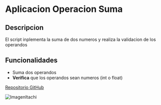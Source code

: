 # Aplicacion Operacion Suma
## Descripcion
El script inplementa la suma de dos numeros y realiza la validacion de los operandos 
## Funcionalidades
- Suma dos operandos
- **Verifica** que los operandos sean numeros (int o float)
  
[Repositorio GitHub](https://github.com/KeenGL/operacion_suma.git)
  
![ImagenItachi](https://images.app.goo.gl/qhNqPQtfUp4y593EA)
